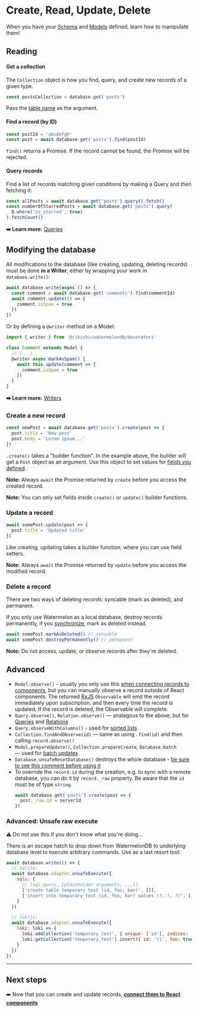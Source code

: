 # Create, Read, Update, Delete

When you have your [Schema](./Schema.md) and [Models](./Model.md) defined, learn how to manipulate them!

## Reading

#### Get a collection

The `Collection` object is how you find, query, and create new records of a given type.

```js
const postsCollection = database.get('posts')
```

Pass the [table name](./Schema.md) as the argument.

#### Find a record (by ID)

```js
const postId = 'abcdefgh'
const post = await database.get('posts').find(postId)
```

`find()` returns a Promise. If the record cannot be found, the Promise will be rejected.

#### Query records

Find a list of records matching given conditions by making a Query and then fetching it:

```js
const allPosts = await database.get('posts').query().fetch()
const numberOfStarredPosts = await database.get('posts').query(
  Q.where('is_starred', true)
).fetchCount()
```

**➡️ Learn more:** [Queries](./Query.md)

## Modifying the database

All modifications to the database (like creating, updating, deleting records) must be done **in a Writer**, either by wrapping your work in `database.write()`:

```js
await database.write(async () => {
  const comment = await database.get('comments').find(commentId)
  await comment.update(() => {
    comment.isSpam = true
  })
})
```

Or by defining a `@writer` method on a Model:

```js
import { writer } from '@rikishi/watermelondb/decorators'

class Comment extends Model {
  // (...)
  @writer async markAsSpam() {
    await this.update(comment => {
      comment.isSpam = true
    })
  }
}
```

**➡️ Learn more:** [Writers](./Writers.md)

### Create a new record

```js
const newPost = await database.get('posts').create(post => {
  post.title = 'New post'
  post.body = 'Lorem ipsum...'
})
```

`.create()` takes a "builder function". In the example above, the builder will get a `Post` object as an argument. Use this object to set values for [fields you defined](./Model.md).

**Note:** Always `await` the Promise returned by `create` before you access the created record.

**Note:** You can only set fields inside `create()` or `update()` builder functions.

### Update a record

```js
await somePost.update(post => {
  post.title = 'Updated title'
})
```

Like creating, updating takes a builder function, where you can use field setters.

**Note:** Always `await` the Promise returned by `update` before you access the modified record.

### Delete a record

There are two ways of deleting records: syncable (mark as deleted), and permanent.

If you only use Watermelon as a local database, destroy records permanently, if you [synchronize](./Advanced/Sync.md), mark as deleted instead.

```js
await somePost.markAsDeleted() // syncable
await somePost.destroyPermanently() // permanent
```

**Note:** Do not access, update, or observe records after they're deleted.

## Advanced

- `Model.observe()` - usually you only use this [when connecting records to components](./Components.md), but you can manually observe a record outside of React components. The returned [RxJS](https://github.com/reactivex/rxjs) `Observable` will emit the record immediately upon subscription, and then every time the record is updated. If the record is deleted, the Observable will complete.
- `Query.observe()`, `Relation.observe()` — analagous to the above, but for [Queries](./Query.md) and [Relations](./Relation.md)
- `Query.observeWithColumns()` - used for [sorted lists](./Components.md)
- `Collection.findAndObserve(id)` — same as using `.find(id)` and then calling `record.observe()`
- `Model.prepareUpdate()`, `Collection.prepareCreate`, `Database.batch` — used for [batch updates](./Writers.md)
- `Database.unsafeResetDatabase()` destroys the whole database - [be sure to see this comment before using it](https://github.com/Nozbe/WatermelonDB/blob/22188ee5b6e3af08e48e8af52d14e0d90db72925/src/Database/index.js#L131)
- To override the `record.id` during the creation, e.g. to sync with a remote database, you can do it by `record._raw` property. Be aware that the `id` must be of type `string`.
    ```js
    await database.get('posts').create(post => {
      post._raw.id = serverId
    })
    ```

### Advanced: Unsafe raw execute

⚠️ Do not use this if you don't know what you're doing...

There is an escape hatch to drop down from WatermelonDB to underlying database level to execute arbitrary commands. Use as a last resort tool:

```js
await database.write(() => {
  // sqlite:
  await database.adapter.unsafeExecute({
    sqls: [
      // [sql_query, [placeholder arguments, ...]]
      ['create table temporary_test (id, foo, bar)', []],
      ['insert into temporary_test (id, foo, bar) values (?, ?, ?)', ['t1', true, 3.14]],
    ]
  })

  // lokijs:
  await database.adapter.unsafeExecute({
    loki: loki => {
      loki.addCollection('temporary_test', { unique: ['id'], indices: [], disableMeta: true })
      loki.getCollection('temporary_test').insert({ id: 't1', foo: true, bar: 3.14 })
    }
  })
})
```

* * *

## Next steps

➡️ Now that you can create and update records, [**connect them to React components**](./Components.md)

